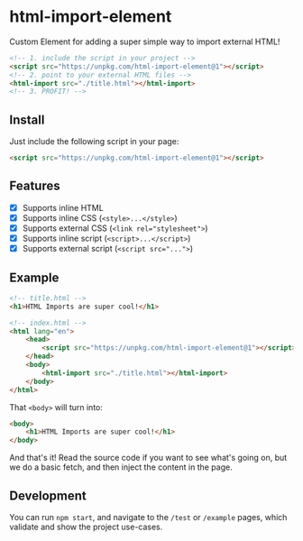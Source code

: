 # html-import-element
Custom Element for adding a super simple way to import external HTML!

```html
<!-- 1. include the script in your project -->
<script src="https://unpkg.com/html-import-element@1"></script>
<!-- 2. point to your external HTML files -->
<html-import src="./title.html"></html-import>
<!-- 3. PROFIT! -->
```

## Install

Just include the following script in your page:
```html
<script src="https://unpkg.com/html-import-element@1"></script>
```

## Features
- [x] Supports inline HTML
- [x] Supports inline CSS (`<style>...</style>`)
- [x] Supports external CSS (`<link rel="stylesheet">`)
- [x] Supports inline script (`<script>...</script>`)
- [x] Supports external script (`<script src="...">`)

## Example

```html
<!-- title.html -->
<h1>HTML Imports are super cool!</h1>
```

```html
<!-- index.html -->
<html lang="en">
	<head>
		<script src="https://unpkg.com/html-import-element@1"></script>
	</head>
	<body>
		<html-import src="./title.html"></html-import>
	</body>
</html>
```

That `<body>` will turn into:
```html
<body>
	<h1>HTML Imports are super cool!</h1>
</body>
```

And that's it! Read the source code if you want to see what's going on, but we do a basic fetch, and then inject the content in the page.

## Development

You can run `npm start`, and navigate to the `/test` or `/example` pages, which validate and show the project use-cases.

